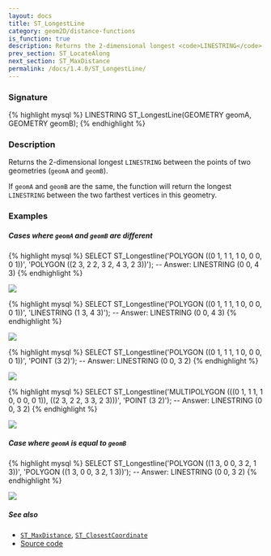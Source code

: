 ```yaml
---
layout: docs
title: ST_LongestLine
category: geom2D/distance-functions
is_function: true
description: Returns the 2-dimensional longest <code>LINESTRING</code> between the points of two geometries
prev_section: ST_LocateAlong
next_section: ST_MaxDistance
permalink: /docs/1.4.0/ST_LongestLine/
---
```


### Signature

{% highlight mysql %}
LINESTRING ST_LongestLine(GEOMETRY geomA, GEOMETRY geomB);
{% endhighlight %}

### Description

Returns the 2-dimensional longest `LINESTRING` between the points of two geometries (`geomA` and `geomB`).

If `geomA` and `geomB` are the same, the function will return the longest `LINESTRING` between the two farthest vertices in this geometry.

### Examples

##### Cases where `geomA` and `geomB` are different

{% highlight mysql %}
SELECT ST_Longestline('POLYGON ((0 1, 1 1, 1 0, 0 0, 0 1))', 
                      'POLYGON ((2 3, 2 2, 3 2, 4 3, 2 3))');
-- Answer: LINESTRING (0 0, 4 3)
{% endhighlight %}

<img class="displayed" src="../ST_LongestLine_1.png"/>

{% highlight mysql %}
SELECT ST_Longestline('POLYGON ((0 1, 1 1, 1 0, 0 0, 0 1))', 
		      'LINESTRING (1 3, 4 3)');
-- Answer: LINESTRING (0 0, 4 3)
{% endhighlight %}

<img class="displayed" src="../ST_LongestLine_2.png"/>

{% highlight mysql %}
SELECT ST_Longestline('POLYGON ((0 1, 1 1, 1 0, 0 0, 0 1))', 
		      'POINT (3 2)');
-- Answer: LINESTRING (0 0, 3 2)
{% endhighlight %}

<img class="displayed" src="../ST_LongestLine_3.png"/>

{% highlight mysql %}
SELECT ST_Longestline('MULTIPOLYGON (((0 1, 1 1, 1 0, 0 0, 0 1)), 
				    ((2 3, 2 2, 3 3, 2 3)))', 
		      'POINT (3 2)');
-- Answer: LINESTRING (0 0, 3 2)
{% endhighlight %}

<img class="displayed" src="../ST_LongestLine_4.png"/>

##### Case where `geomA` is equal to `geomB`

{% highlight mysql %}
SELECT ST_Longestline('POLYGON ((1 3, 0 0, 3 2, 1 3))', 
		      'POLYGON ((1 3, 0 0, 3 2, 1 3))');
-- Answer: LINESTRING (0 0, 3 2)
{% endhighlight %}

<img class="displayed" src="../ST_LongestLine_5.png"/>


##### See also

* [`ST_MaxDistance`](../ST_MaxDistance), [`ST_ClosestCoordinate`](../ST_ClosestCoordinate)
* <a href="https://github.com/orbisgis/h2gis/blob/master/h2gis-functions/src/main/java/org/h2gis/functions/spatial/distance/ST_LongestLine.java" target="_blank">Source code</a>
